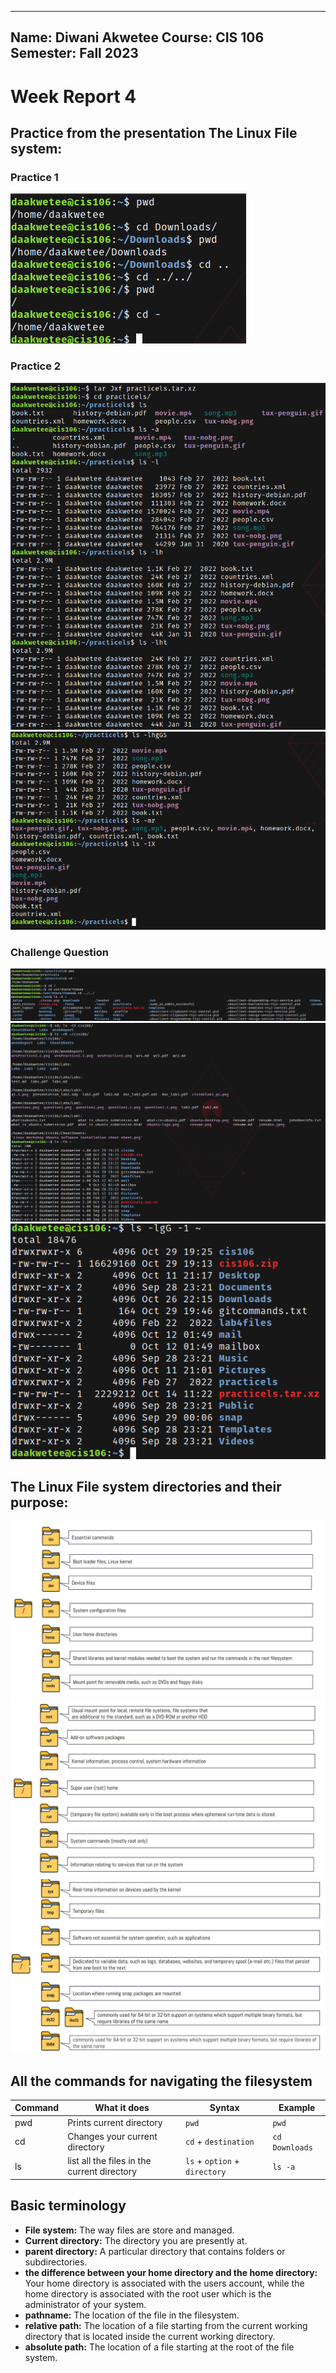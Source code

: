 ----
Name: Diwani Akwetee
Course: CIS 106
Semester: Fall 2023
----

# Week Report 4

## Practice from the presentation The Linux File system: 
### Practice 1
![q1](wr4Practice1.png)<br>

### Practice 2
![q2.1](wr4Practice2.1.png)<br>
![q2.2](wr4Practice2.2.png)<br>

### Challenge Question
![q3.1](wr4Practice3.1.png)<br>
![q3.2](wr4Practice3.2.png)<br>
![q3.3](wr4Practice3.3.png)<br>

## The Linux File system directories and their purpose: 
![filesystem1](wr4fsl.1.png)<br>
![filesystem2](wr4fsl.2.png)<br>
![filesystem3](wr4fsl3.png)<br>


## All the commands for navigating the filesystem 

| Command | What it does                                | Syntax                        | Example        |
| ------- | ------------------------------------------- | ----------------------------- | -------------- |
| pwd     | Prints current directory                    | `pwd`                         | `pwd`          |
| cd      | Changes your current directory              | `cd` + `destination`          | `cd Downloads` |
| ls      | list all the files in the current directory | `ls` + `option` + `directory` | `ls -a`        |

## Basic terminology 
* **File system:** The way files are store and managed.  
* **Current directory:** The directory you are presently at. 
* **parent directory:** A particular directory that contains folders or subdirectories.
* **the difference between your home directory and the home directory:** Your home directory is associated with the users account, while the home directory is associated with the root user which is the administrator of your system. 
* **pathname:** The location of the file in the filesystem. 
* **relative path:** The location of a file starting from the current working directory that is located inside the current working directory. 
* **absolute path:** The location of a file starting at the root of the file system. 
